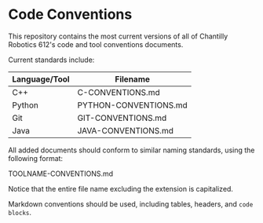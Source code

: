 # Code Conventions

This repository contains the most current versions of all of Chantilly Robotics
612's code and tool conventions documents.

Current standards include:

| Language/Tool | Filename              |
|---------------|-----------------------|
| C++           | C-CONVENTIONS.md      |
| Python        | PYTHON-CONVENTIONS.md |
| Git           | GIT-CONVENTIONS.md    |
| Java          | JAVA-CONVENTIONS.md   |


All added documents should conform to similar naming standards, using the 
following format:

  TOOLNAME-CONVENTIONS.md

Notice that the entire file name excluding the extension is capitalized.

Markdown conventions should be used, including tables, headers, and `code blocks`.
